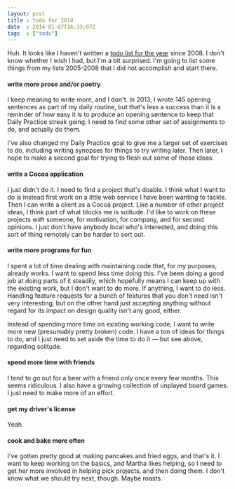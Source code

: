 ```yaml
---
layout: post
title : todo for 2014
date  : 2014-01-07T16:33:07Z
tags  : ["todo"]
---
```

Huh.  It looks like I haven't written a [todo list for the
year](http://rjbs.manxome.org/rubric/entries/tags/todo) since 2008.  I don't
know whether I wish I had, but I'm a bit surprised.  I'm going to list some
things from my lists 2005-2008 that I did not accomplish and start there.

#### write more prose and/or poetry

I keep meaning to write more, and I don't.  In 2013, I wrote 145 opening
sentences as part of my daily routine, but that's less a success than it is a
reminder of how easy it is to produce an opening sentence to keep that Daily
Practice streak going.  I need to find some other set of assignments to do, and
actually do them.

I've also changed my Daily Practice goal to give me a larger set of exercises
to do, including writing synopses for things to try writing later.  Then later,
I hope to make a second goal for trying to flesh out some of those ideas.

#### write a Cocoa application

I just didn't do it.  I need to find a project that's doable.  I think what I
want to do is instead first work on a little web service I have been wanting to
tackle.  Then I can write a client as a Cocoa project.  Like a number of other
project ideas, I think part of what blocks me is solitude.  I'd like to work on
these projects *with* someone, for motivation, for company, and for second
opinions.  I just don't have anybody local who's interested, and doing this
sort of thing remotely can be harder to sort out.

#### write more programs for fun

I spent a lot of time dealing with maintaining code that, for my purposes,
already works.  I want to spend less time doing this.  I've been doing a good
job at doing parts of it steadily, which hopefully means I can keep up with the
existing work, but I don't want to do more.  If anything, I want to do less.
Handling feature requests for a bunch of features that you don't need isn't
very interesting, but on the other hand just accepting anything without regard
for its impact on design quality isn't any good, either.

Instead of spending more time on existing working code, I want to write more
new (presumably pretty broken) code.  I have a ton of ideas for things to do,
and I just need to set aside the time to do it — but see above, regarding
solitude.

#### spend more time with friends

I tend to go out for a beer with a friend only once every few months.  This
seems ridiculous.  I also have a growing collection of unplayed board games.  I
just need to make more of an effort.

#### get my driver's license

Yeah.

#### cook and bake more often

I've gotten pretty good at making pancakes and fried eggs, and that's it.  I
want to keep working on the basics, and Martha likes helping, so I need to get
her more involved in helping pick projects, and then doing them.  I don't know
what we should try next, though.  Maybe roasts.

